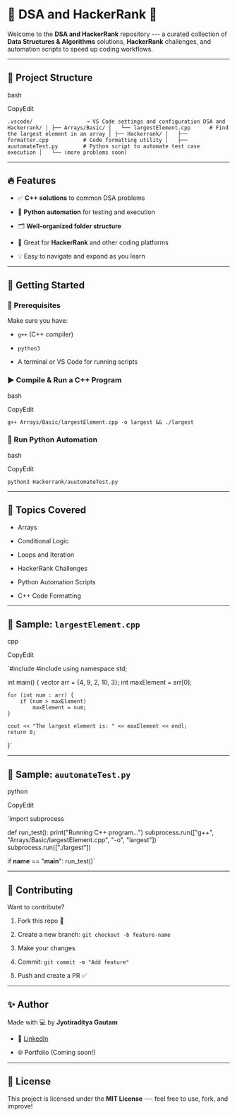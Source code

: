 🧠 DSA and HackerRank 🚀
========================

Welcome to the **DSA and HackerRank** repository --- a curated collection of **Data Structures & Algorithms** solutions, **HackerRank** challenges, and automation scripts to speed up coding workflows.

* * * * *

📁 Project Structure
--------------------

bash

CopyEdit

`.vscode/                 → VS Code settings and configuration
DSA and Hackerrank/
│
├── Arrays/Basic/
│   └── largestElement.cpp      # Find the largest element in an array
│
├── Hackerrank/
│   ├── formatter.cpp           # Code formatting utility
│   ├── auutomateTest.py        # Python script to automate test case execution
│   └── (more problems soon)`

* * * * *

🔥 Features
-----------

-   ✅ **C++ solutions** to common DSA problems

-   🧪 **Python automation** for testing and execution

-   🗂️ **Well-organized folder structure**

-   📘 Great for **HackerRank** and other coding platforms

-   💡 Easy to navigate and expand as you learn

* * * * *

🚀 Getting Started
------------------

### 🧰 Prerequisites

Make sure you have:

-   `g++` (C++ compiler)

-   `python3`

-   A terminal or VS Code for running scripts

### ▶️ Compile & Run a C++ Program

bash

CopyEdit

`g++ Arrays/Basic/largestElement.cpp -o largest && ./largest`

### 🧪 Run Python Automation

bash

CopyEdit

`python3 Hackerrank/auutomateTest.py`

* * * * *

📌 Topics Covered
-----------------

-   Arrays

-   Conditional Logic

-   Loops and Iteration

-   HackerRank Challenges

-   Python Automation Scripts

-   C++ Code Formatting

* * * * *

🧠 Sample: `largestElement.cpp`
-------------------------------

cpp

CopyEdit

`#include <iostream>
#include <vector>
using namespace std;

int main() {
    vector<int> arr = {4, 9, 2, 10, 3};
    int maxElement = arr[0];

    for (int num : arr) {
        if (num > maxElement)
            maxElement = num;
    }

    cout << "The largest element is: " << maxElement << endl;
    return 0;
}`

* * * * *

🧪 Sample: `auutomateTest.py`
-----------------------------

python

CopyEdit

`import subprocess

def run_test():
    print("Running C++ program...")
    subprocess.run(["g++", "Arrays/Basic/largestElement.cpp", "-o", "largest"])
    subprocess.run(["./largest"])

if __name__ == "__main__":
    run_test()`

* * * * *

🤝 Contributing
---------------

Want to contribute?

1.  Fork this repo 🍴

2.  Create a new branch: `git checkout -b feature-name`

3.  Make your changes

4.  Commit: `git commit -m "Add feature"`

5.  Push and create a PR ✅

* * * * *

✨ Author
--------

Made with 💻 by **Jyotiraditya Gautam**

-   💼 [LinkedIn](https://www.linkedin.com/in/your-profile)

-   🌐 Portfolio (Coming soon!)

* * * * *

📄 License
----------

This project is licensed under the **MIT License** --- feel free to use, fork, and improve!
